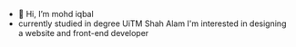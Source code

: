 - 👋 Hi, I’m mohd iqbal 
- currently studied in degree UiTM Shah Alam I'm interested in designing a website and front-end developer
